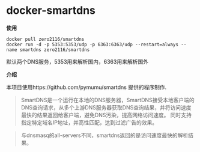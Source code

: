 # docker-smartdns
**使用**
```
docker pull zero2116/smartdns
docker run -d -p 5353:5353/udp -p 6363:6363/udp --restart=always --name smartdns zero2116/smartdns
```

默认两个DNS服务，5353用来解析国内，6363用来解析国外

**介绍**

本项目使用https://github.com/pymumu/smartdns 提供的程序制作.

>SmartDNS是一个运行在本地的DNS服务器，SmartDNS接受本地客户端的DNS查询请求，从多个上游DNS服务器获取DNS查询结果，并将访问速度最快的结果返回给客户端，避免DNS污染，提高网络访问速度。 同时支持指定特定域名IP地址，并高性匹配，达到过滤广告的效果。

>与dnsmasq的all-servers不同，smartdns返回的是访问速度最快的解析结果。

